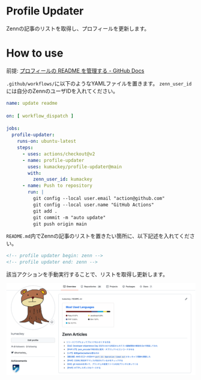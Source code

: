 # Profile Updater

Zennの記事のリストを取得し、プロフィールを更新します。

# How to use

前提: [プロフィールの README を管理する - GitHub Docs](https://docs.github.com/ja/account-and-profile/setting-up-and-managing-your-github-profile/customizing-your-profile/managing-your-profile-readme)

`.github/workflows/`に以下のようなYAMLファイルを置きます。
`zenn_user_id`には自分のZennのユーザIDを入れてください。

```yaml:.github/workflows/profile.yml
name: update readme

on: [ workflow_dispatch ]

jobs:
  profile-updater:
    runs-on: ubuntu-latest
    steps:
      - uses: actions/checkout@v2
      - name: profile-updater
        uses: kumackey/profile-updater@main
        with:
          zenn_user_id: kumackey
      - name: Push to repository
        run: |
          git config --local user.email "action@github.com"
          git config --local user.name "GitHub Actions"
          git add .
          git commit -m "auto update"
          git push origin main
```

`README.md`内でZennの記事のリストを置きたい箇所に、以下記述を入れてください。

```text:README.md
<!-- profile updater begin: zenn -->
<!-- profile updater end: zenn -->
```

該当アクションを手動実行することで、リストを取得し更新します。

![](./res/readme_result.png)